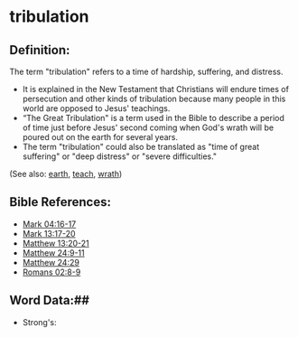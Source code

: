 # tribulation #

## Definition: ##

The term "tribulation" refers to a time of hardship, suffering, and distress.

* It is explained in the New Testament that Christians will endure times of persecution and other kinds of tribulation because many people in this world are opposed to Jesus' teachings.
* “The Great Tribulation" is a term used in the Bible to describe a period of time just before Jesus' second coming when God's wrath will be poured out on the earth for several years.
* The term "tribulation" could also be translated as "time of great suffering" or "deep distress" or "severe difficulties."


(See also: [earth](../other/earth.md), [teach](../other/teach.md), [wrath](../kt/wrath.md))

## Bible References: ##

* [Mark 04:16-17](rc://en/tn/help/mrk/04/16)
* [Mark 13:17-20](rc://en/tn/help/mrk/13/17)
* [Matthew 13:20-21](rc://en/tn/help/mat/13/20)
* [Matthew 24:9-11](rc://en/tn/help/mat/24/09)
* [Matthew 24:29](rc://en/tn/help/mat/24/29)
* [Romans 02:8-9](rc://en/tn/help/rom/02/08)

## Word Data:##

* Strong's: 


